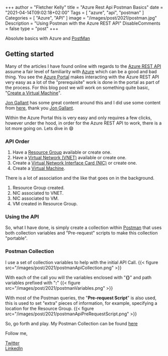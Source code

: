 +++
author =  "Fletcher Kelly"
title = "Azure Rest Api Postman Basics"
date = "2021-04-14T09:02:18+02:00"
Tags = [
    "azure", 
    "api", 
    "postman"
    ]
Categories = [
    "Azure", 
    "API"
    ]
image = "/images/post/2021/postman.jpg"
Description = "Using Postman with the Azure REST API"
DisableComments = false
type = "post"
+++

<!-- CANBEPUBLISHED -->

Absolute basics with Azure and [PostMan](www.postman.com)

## Getting started

Many of the articles I have found online with regards to the [Azure REST API](https://docs.microsoft.com/en-us/rest/api/azure/) assume a fair level of familiarity with [Azure](https://azure.microsoft.com/en-us/) which can be a good and bad thing. You see the [Azure Portal](https://portal.azure.com) makes interacting with the Azure REST API very easy as a lot of the "prerequisite" work is done in the portal as part of the process. For this blog post we will work on something quite basic, "[Create a Virtual Machine](https://portal.azure.com/#create/Microsoft.VirtualMachine)".  

[Jon Gallant](https://twitter.com/jongallant) has some great content around this and I did use some content from [here](https://blog.jongallant.com/2021/02/azure-rest-apis-postman-2021/), thank you [Jon Gallant](https://twitter.com/jongallant).  

Within the Azure Portal this is very easy and only requires a few clicks, however under the hood, in order for the Azure REST API to work, there is a lot more going on. Lets dive in :smile:

### API Order

1. Have a [Resource Group](https://docs.microsoft.com/en-us/azure/azure-resource-manager/management/manage-resource-groups-portal) available or create one.
1. Have a [Virtual Network (VNET)](https://docs.microsoft.com/en-us/azure/virtual-network/virtual-networks-overview) available or create one.
1. Create a [Virtual Network Interface Card (NIC)](https://docs.microsoft.com/en-us/azure/virtual-network/virtual-network-network-interface) or create one.
1. Create a [Virtual Machine](https://azure.microsoft.com/en-us/services/virtual-machines/).

There is a lot of association and the like that goes on in the background.

1. Resource Group created.
1. NIC associated to VNET.
1. NIC associated to VM.
1. VM created in Resource Group.

### Using the API

So, what I have done, is simply create a collection within [Postman](www.postman.com) that uses both collection variables and "Pre-request" scripts to make this collection "portable".

### Postman Collection

I use a set of collection variables to help with the initial API Call.
{{< figure src="/images/post/2021/postmanApiCollection.png" >}}

With each of the call you will the variables enclosed with "**{}**" and path variables prefixed with "**:**"
{{< figure src="/images/post/2021/postmanVariables.png" >}}

With most of the Postman queries, the "**Pre-request Script**" is also used, this is used to set "extra" pieces of information, for example, specifying a location for the Resource Group.
{{< figure src="/images/post/2021/postmanApiPreRequestScript.png" >}}

So, go forth and play. My Postman Collection can be found [here](https://github.com/fskelly/flkelly-cloudblog/blob/main/blogFiles/azureApiPostman/Azure%20REST%20-%20repo%20ready.postman_collection.json)

Follow me,

[Twitter](https://www.twitter.com/fskelly)  
[LinkedIn](https://linkedin.com/in/fletcherkelly)
